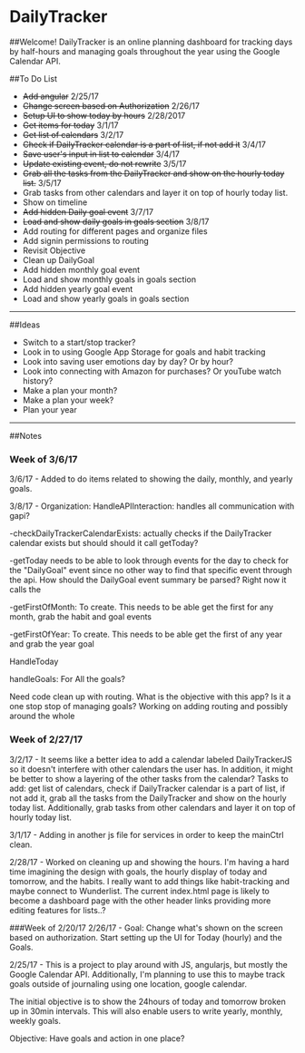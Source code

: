 # DailyTracker
##Welcome!
DailyTracker is an online planning dashboard for tracking days by half-hours and managing goals throughout the year using the Google Calendar API.

##To Do List

<ul>
<li> <del>Add angular</del> 2/25/17 </li>
<li> <del>Change screen based on Authorization</del> 2/26/17</li>
<li> <del>Setup UI to show today by hours</del> 2/28/2017</li>
<li> <del>Get items for today</del> 3/1/17</li>
<li><del>Get list of calendars</del> 3/2/17</li>
<li><del>Check if DailyTracker calendar is a part of list, if not add it</del> 3/4/17</li>
<li><del>Save user's input in list to calendar</del> 3/4/17</li>
<li><del>Update existing event, do not rewrite</del> 3/5/17</li>
<li><del>Grab all the tasks from the DailyTracker and show on the hourly today list.</del> 3/5/17</li>
<li> Grab tasks from other calendars and layer it on top of hourly today list. </li>
<li> Show on timeline</li>
<li><del>Add hidden Daily goal event</del> 3/7/17</li>
<li><del>Load and show daily goals in goals section</del> 3/8/17</li>
<li>Add routing for different pages and organize files</li>
<li>Add signin permissions to routing </li> 
<li> Revisit Objective</li>
<li>Clean up DailyGoal</li>
<li>Add hidden monthly goal event</li>
<li>Load and show monthly goals in goals section</li>
<li>Add hidden yearly goal event</li>
<li>Load and show yearly goals in goals section</li>

</ul>


---
##Ideas
<ul>
<li>Switch to a start/stop tracker?</li>
<li>Look in to using Google App Storage for goals and habit tracking</li>
<li>Look into saving user emotions day by day? Or by hour? </li>
<li>Look into connecting with Amazon for purchases? Or youTube watch history?</li>
<li>Make a plan your month? </li>
<li>Make a plan your week?</li>
<li>Plan your year</li>
</ul>


---
##Notes
### Week of 3/6/17
3/6/17 - Added to do items related to showing the daily, monthly, and yearly goals.

3/8/17 -
Organization:
HandleAPIInteraction: handles all communication with gapi?

-checkDailyTrackerCalendarExists: actually checks if the DailyTracker calendar exists but should should it call getToday?

-getToday needs to be able to look through events for the day to check for the "DailyGoal" event since no other way to find that specific event through the api. How should the DailyGoal event summary be parsed? Right now it calls the

-getFirstOfMonth: To create. This needs to be able get the first for any month, grab the habit and goal events

-getFirstOfYear: To create. This needs to be able get the first of any year and grab the year goal


HandleToday

handleGoals: For All the goals?

Need code clean up with routing. What is the objective with this app? Is it a one stop stop of managing goals?
Working on adding routing and possibly around the whole

### Week of 2/27/17
3/2/17 - It seems like a better idea to add a calendar labeled DailyTrackerJS so it doesn't interfere with other calendars the user has. In addition, it might be better to show a layering of the other tasks from the calendar?
Tasks to add: get list of calendars, check if DailyTracker calendar is a part of list, if not add it, grab all the tasks from the DailyTracker and show on the hourly today list. Additionally, grab tasks from other calendars and layer it on top of hourly today list.

3/1/17 - Adding in another js file for services in order to keep the mainCtrl clean.

2/28/17 - Worked on cleaning up and showing the hours. I'm having a hard time imagining the design with goals, the hourly display of today and tomorrow, and the habits. I really want to add things like habit-tracking and maybe connect to Wunderlist. The current index.html page is likely to become a dashboard page with the other header links providing more editing features for lists..?

###Week of 2/20/17
2/26/17 - Goal: Change what's shown on the screen based on authorization. Start setting up the UI for Today (hourly) and the Goals.

2/25/17 - This is a project to play around with JS, angularjs, but mostly the Google Calendar API. Additionally, I'm planning to use this to maybe track goals outside of journaling using one location, google calendar.

The initial objective is to show the 24hours of today and tomorrow broken up in 30min intervals. This will also enable users to write yearly, monthly, weekly goals.

Objective: Have goals and action in one place?
